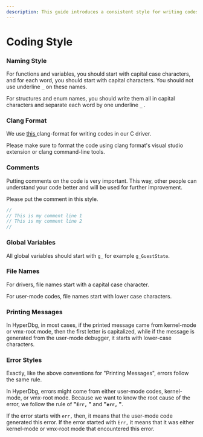 ```yaml
---
description: This guide introduces a consistent style for writing codes for HypedDbg.
---
```


# Coding Style

### Naming Style

For functions and variables, you should start with capital case characters, and for each word, you should start with capital characters. You should not use underline `_` on these names.

For structures and enum names, you should write them all in capital characters and separate each word by one underline `_` .

### Clang Format

We use [this ](https://github.com/HyperDbg/HyperDbg/blob/master/hyperdbg/hprdbghv/.clang-format)clang-format for writing codes in our C driver.

Please make sure to format the code using clang format's visual studio extension or clang command-line tools.

### Comments

Putting comments on the code is very important. This way, other people can understand your code better and will be used for further improvement.

Please put the comment in this style.

```c
//
// This is my comment line 1
// This is my comment line 2
//
```

### Global Variables

All global variables should start with `g_` for example `g_GuestState`.

### File Names

For drivers, file names start with a capital case character.

For user-mode codes, file names start with lower case characters. 

### Printing Messages

In HyperDbg, in most cases, if the printed message came from kernel-mode or vmx-root mode, then the first letter is capitalized, while if the message is generated from the user-mode debugger, it starts with lower-case characters.

### Error Styles

Exactly, like the above conventions for "Printing Messages", errors follow the same rule.

In HyperDbg, errors might come from either user-mode codes, kernel-mode, or vmx-root mode. Because we want to know the root cause of the error, we follow the rule of **"`Err,` "** and **"`err,` "**.

If the error starts with `err,` then, it means that the user-mode code generated this error. If the error started with `Err,` it means that it was either kernel-mode or vmx-root mode that encountered this error.



